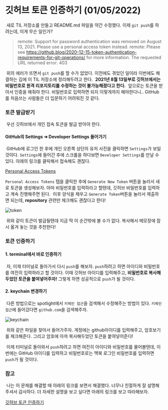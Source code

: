 # 깃허브 토큰 인증하기 (01/05/2022)

&nbsp;새로 TIL 저장소를 만들고 README.md 파일을 약간 수정했다. 이제 `git push`를 하려는데, 이게 무슨 일인가?

> remote: Support for password authentication was removed on August 13, 2021. Please use a personal access token instead.
> remote: Please see https://github.blog/2020-12-15-token-authentication-requirements-for-git-operations/ for more information.
> The requested URL returned error: 403

&nbsp;위의 에러가 뜨면서 `git push`를 할 수가 없었다. 이전에도 겪었던 일이라 이번에도 해결하는 김에 이 TIL 저장소에 정리해두려고 한다.
&nbsp;**2021년 8월 13일부로 깃허브에서는 비밀번호로 원격 리포지토리를 수정하는 것이 불가능해졌다고 한다.**
&nbsp;앞으로는 토큰을 받아서 인증을 해줘야 한다. 비밀번호로 입력하면 되지 이렇게까지 해야한다니.. GitHub를 처음쓰는 사람들은 더 입문하기 어려워진 것 같다.

### 토큰 발급받기

&nbsp;우선 깃허브에서 개인 접속 토큰을 발급 받아야 한다.

#### GitHub의 Settings &#10132; Developer Settings 들어가기

&nbsp;GitHub에 로그인 한 후에 개인 오른쪽 상단의 유저 사진을 클릭하면 `Settings`가 보일 것이다. `Settings`에 들어간 후에 스크롤을 하다보면 `Developer Settings`를 만날 수 있다. 아래의 링크를 클릭해서 접속해도 괜찮다.

[Personal Access Tokens](https://github.com/settings/tokens)

`Personal Access Tokens` 탭을 클릭한 후에 `Generate New Token` 버튼을 눌러서 새로 토큰을 생성해보자. 아마 비밀번호를 입력하라고 할텐데, 깃허브 비밀번호를 입력하고 계속 진행해주면 된다.
&nbsp;이후 양식을 채우고 `Generate Token`버튼을 눌러서 제출하면 되는데, **repository** 관련만 체크해도 괜찮다고 한다!

![token](https://media.vlpt.us/images/woongstar/post/a70f0d7c-0fc9-4ced-ac15-dacd0b2e3cee/Untitled%204.png)

&nbsp;위와 같이 토큰이 발급될텐데 지금 딱 이 순간밖에 볼 수가 없다. 복사해서 메모장에 잠시 옮겨 놓는 것을 추천한다!

### 토큰 인증하기

#### 1. terminal에서 바로 인증하기

&nbsp;자, 이제 터미널로 돌아가서 다시 `push`를 해보자. `push`하려고 하면 아이디와 비밀번호를 여전히 입력하라고 할 것이다. 이때 깃허브 아이디를 입력해주고, **비밀번호로 복사해두었던 토큰을 붙여넣어주자!** 그렇게 하면 성공적으로 `push`가 될 것이다.

#### 2. keychain 변경하기

&nbsp;다른 방법으로는 spotlight에서 `키체인 접근`을 검색해서 수정해주는 방법이 있다. `키체인 접근`에 들어갔다면 `github.com`을 검색해주자.

![keychain](https://media.vlpt.us/images/woongstar/post/c332339f-6d18-44a8-be65-f0cf561dcaee/Untitled%206.png)

&nbsp;위와 같은 파일을 찾아서 들어가주자. 계정에는 github아이디를 입력해주고, 암호보기를 체크해준다. 그리고 암호에 아까 복사해두었던 토큰을 붙여넣어준다!

&nbsp;이제 터미널로 돌아와서 `push`하려고 하면 여전히 아이디와 비밀번호를 물어볼텐데, 이번에는 GitHub 아이디를 입력하고 비밀번호로는 맥북 로그인 비밀번호를 입력하면 `push`가 될 것이다.

### 참고

&nbsp;나는 이 문제를 해결할 때 아래의 링크를 보면서 해결했다. 너무나 친절하게 잘 설명해주셔서 감사하다. 더 자세한 설명을 보고 싶다면 아래의 링크를 보고 따라해보자.

[깃허브 토큰 인증하기](https://velog.io/@woongstar/%EA%B9%83%ED%97%88%EB%B8%8C-%ED%86%A0%ED%81%B0-%EC%9D%B8%EC%A6%9D%ED%95%98%EA%B8%B0)
